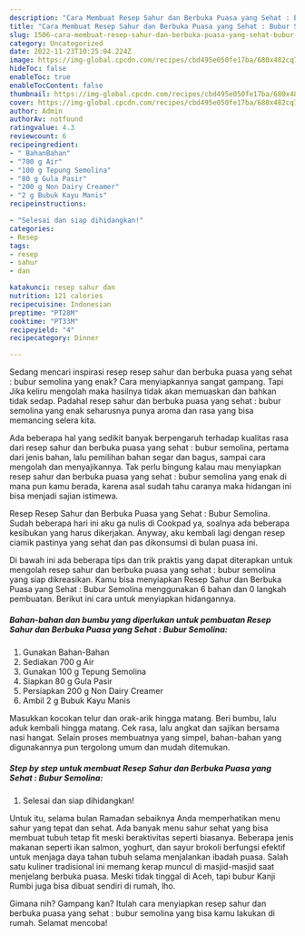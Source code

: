 ```yaml
---
description: "Cara Membuat Resep Sahur dan Berbuka Puasa yang Sehat : Bubur Semolina Anti Gagal"
title: "Cara Membuat Resep Sahur dan Berbuka Puasa yang Sehat : Bubur Semolina Anti Gagal"
slug: 1506-cara-membuat-resep-sahur-dan-berbuka-puasa-yang-sehat-bubur-semolina-anti-gagal
category: Uncategorized
date: 2022-11-23T10:25:04.224Z
image: https://img-global.cpcdn.com/recipes/cbd495e050fe17ba/680x482cq70/resep-sahur-dan-berbuka-puasa-yang-sehat-bubur-semolina-foto-resep-utama.jpg
hideToc: false
enableToc: true
enableTocContent: false
thumbnail: https://img-global.cpcdn.com/recipes/cbd495e050fe17ba/680x482cq70/resep-sahur-dan-berbuka-puasa-yang-sehat-bubur-semolina-foto-resep-utama.jpg
cover: https://img-global.cpcdn.com/recipes/cbd495e050fe17ba/680x482cq70/resep-sahur-dan-berbuka-puasa-yang-sehat-bubur-semolina-foto-resep-utama.jpg
author: Admin
authorAv: notfound
ratingvalue: 4.3
reviewcount: 6
recipeingredient:
- " BahanBahan"
- "700 g Air"
- "100 g Tepung Semolina"
- "80 g Gula Pasir"
- "200 g Non Dairy Creamer"
- "2 g Bubuk Kayu Manis"
recipeinstructions:

- "Selesai dan siap dihidangkan!"
categories:
- Resep
tags:
- resep
- sahur
- dan

katakunci: resep sahur dan 
nutrition: 121 calories
recipecuisine: Indonesian
preptime: "PT28M"
cooktime: "PT33M"
recipeyield: "4"
recipecategory: Dinner

---
```



Sedang mencari inspirasi resep resep sahur dan berbuka puasa yang sehat : bubur semolina yang enak? Cara menyiapkannya sangat gampang. Tapi Jika keliru mengolah maka hasilnya tidak akan memuaskan dan bahkan tidak sedap. Padahal resep sahur dan berbuka puasa yang sehat : bubur semolina yang enak seharusnya punya aroma dan rasa yang bisa memancing selera kita.


Ada beberapa hal yang sedikit banyak berpengaruh terhadap kualitas rasa dari resep sahur dan berbuka puasa yang sehat : bubur semolina, pertama dari jenis bahan, lalu pemilihan bahan segar dan bagus, sampai cara mengolah dan menyajikannya. Tak perlu bingung kalau mau menyiapkan resep sahur dan berbuka puasa yang sehat : bubur semolina yang enak di mana pun kamu berada, karena asal sudah tahu caranya maka hidangan ini bisa menjadi sajian istimewa.

Resep Resep Sahur dan Berbuka Puasa yang Sehat : Bubur Semolina. Sudah beberapa hari ini aku ga nulis di Cookpad ya, soalnya ada beberapa kesibukan yang harus dikerjakan. Anyway, aku kembali lagi dengan resep ciamik pastinya yang sehat dan pas dikonsumsi di bulan puasa ini.


Di bawah ini ada beberapa tips dan trik praktis yang dapat diterapkan untuk mengolah resep sahur dan berbuka puasa yang sehat : bubur semolina yang siap dikreasikan. Kamu bisa menyiapkan Resep Sahur dan Berbuka Puasa yang Sehat : Bubur Semolina menggunakan 6 bahan dan 0 langkah pembuatan. Berikut ini cara untuk menyiapkan hidangannya.

<!--inarticleads1-->

##### Bahan-bahan dan bumbu yang diperlukan untuk pembuatan Resep Sahur dan Berbuka Puasa yang Sehat : Bubur Semolina:

1. Gunakan  Bahan-Bahan
1. Sediakan 700 g Air
1. Gunakan 100 g Tepung Semolina
1. Siapkan 80 g Gula Pasir
1. Persiapkan 200 g Non Dairy Creamer
1. Ambil 2 g Bubuk Kayu Manis


Masukkan kocokan telur dan orak-arik hingga matang. Beri bumbu, lalu aduk kembali hingga matang. Cek rasa, lalu angkat dan sajikan bersama nasi hangat. Selain proses membuatnya yang simpel, bahan-bahan yang digunakannya pun tergolong umum dan mudah ditemukan. 

<!--inarticleads2-->

##### Step by step untuk membuat Resep Sahur dan Berbuka Puasa yang Sehat : Bubur Semolina:


1. Selesai dan siap dihidangkan!

Untuk itu, selama bulan Ramadan sebaiknya Anda memperhatikan menu sahur yang tepat dan sehat. Ada banyak menu sahur sehat yang bisa membuat tubuh tetap fit meski beraktivitas seperti biasanya. Beberapa jenis makanan seperti ikan salmon, yoghurt, dan sayur brokoli berfungsi efektif untuk menjaga daya tahan tubuh selama menjalankan ibadah puasa. Salah satu kuliner tradisional ini memang kerap muncul di masjid-masjid saat menjelang berbuka puasa. Meski tidak tinggal di Aceh, tapi bubur Kanji Rumbi juga bisa dibuat sendiri di rumah, lho. 

Gimana nih? Gampang kan? Itulah cara menyiapkan resep sahur dan berbuka puasa yang sehat : bubur semolina yang bisa kamu lakukan di rumah. Selamat mencoba!

